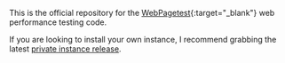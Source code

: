 This is the official repository for the [WebPagetest](https://www.webpagetest.org/){:target="_blank"} web performance testing code.

If you are looking to install your own instance, I recommend grabbing the latest [private instance release](https://sites.google.com/a/webpagetest.org/docs/private-instances).

